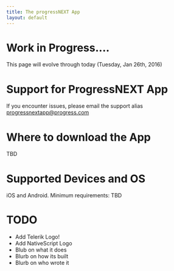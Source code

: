 ```yaml
---
title: The progressNEXT App
layout: default
---
```

 
# Work in Progress....
This page will evolve through today (Tuesday, Jan 26th, 2016)

# Support for ProgressNEXT App
If you encounter issues, please email the support alias [progressnextapp@progress.com](mailto:progressnextapp@progress.com)

# Where to download the App
TBD

# Supported Devices and OS
iOS and Android.  Minimum requirements: TBD

# TODO
* Add Telerik Logo!
* Add NativeScript Logo
* Blub on what it does
* Blurb on how its built
* Blurb on who wrote it
 
